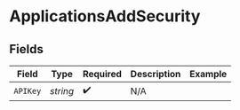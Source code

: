# ApplicationsAddSecurity


## Fields

| Field                  | Type                   | Required               | Description            | Example                |
| ---------------------- | ---------------------- | ---------------------- | ---------------------- | ---------------------- |
| `APIKey`               | *string*               | :heavy_check_mark:     | N/A                    | <your-apideck-api-key> |